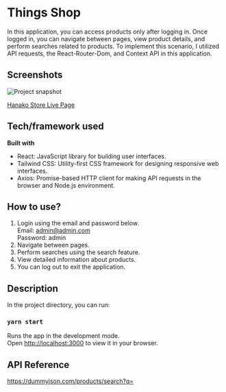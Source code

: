 # Things Shop

In this application, you can access products only after logging in. Once logged in, you can navigate between pages, view product details, and perform searches related to products. To implement this scenario, I utilized API requests, the React-Router-Dom, and Context API in this application.

## Screenshots

![Project snapshot](./hanako-store.gif)

[Hanako Store Live Page](https://hanako-store-1041.netlify.app)

## Tech/framework used

<b>Built with</b> <br>
- React: JavaScript library for building user interfaces.
- Tailwind CSS: Utility-first CSS framework for designing responsive web interfaces.
- Axios: Promise-based HTTP client for making API requests in the browser and Node.js environment.

## How to use?

1. Login using the email and password below.<br>
   Email: admin@admin.com<br>
   Password: admin<br>
2. Navigate between pages.<br>
3. Perform searches using the search feature.<br>
4. View detailed information about products.<br>
5. You can log out to exit the application.<br>

## Description

In the project directory, you can run:

### `yarn start`

Runs the app in the development mode.\
Open [http://localhost:3000](http://localhost:3000) to view it in your browser.

## API Reference

https://dummyjson.com/products/search?q=